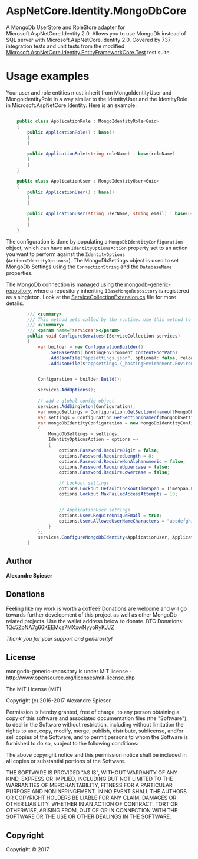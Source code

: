 # AspNetCore.Identity.MongoDbCore
A MongoDb UserStore and RoleStore adapter for Microsoft.AspNetCore.Identity 2.0.
Allows you to use MongoDb instead of SQL server with Microsoft.AspNetCore.Identity 2.0.
Covered by 737 integration tests and unit tests from the modified [Microsoft.AspNetCore.Identity.EntityFrameworkCore.Test](https://github.com/aspnet/Identity/tree/b865d5878623077eeb715e600d75fa9c24dbb5a1/test/Microsoft.AspNetCore.Identity.EntityFrameworkCore.Test) test suite.

# Usage examples

Your user and role entities must inherit from MongoIdentityUser<Guid> and MongoIdentityRole<TKey> in a way similar to the IdentityUser<TKey> and the IdentityRole<TKey> in Microsoft.AspNetCore.Identity. 
Here is an example:

```csharp

	public class ApplicationRole : MongoIdentityRole<Guid>
	{
		public ApplicationRole() : base()
		{
		}

		public ApplicationRole(string roleName) : base(roleName)
		{
		}
	}

	public class ApplicationUser : MongoIdentityUser<Guid>
	{
		public ApplicationUser() : base()
		{
		}

		public ApplicationUser(string userName, string email) : base(userName, email)
		{
		}
	}
```
The configuration is done by populating a `MongoDbIdentityConfiguration` object, which can have an `IdentityOptionsAction` property set to an action you want to perform against the `IdentityOptions` (`Action<IdentityOptions>`).
The MongoDbSettings object is used to set MongoDb Settings using the `ConnectionString` and the `DatabaseName` properties.

The MongoDb connection is managed using the [mongodb-generic-repository](https://github.com/alexandre-spieser/mongodb-generic-repository), where a repository inheriting `IBaseMongoRepository` is registered as a singleton. Look at the [ServiceCollectionExtension.cs](https://github.com/alexandre-spieser/AspNetCore.Identity.MongoDbCore/blob/master/src/Extensions/ServiceCollectionExtension.cs) file for more details.

```csharp
        /// <summary>
        /// This method gets called by the runtime. Use this method to add services to the container.
        /// </summary>
        /// <param name="services"></param>
        public void ConfigureServices(IServiceCollection services)
        {
            var builder = new ConfigurationBuilder()
                .SetBasePath(_hostingEnvironment.ContentRootPath)
                .AddJsonFile("appsettings.json", optional: false, reloadOnChange: true)
                .AddJsonFile($"appsettings.{_hostingEnvironment.EnvironmentName}.json", optional: true);


            Configuration = builder.Build();

            services.AddOptions();
			
            // add a global config object
            services.AddSingleton(Configuration);
            var mongoSettings = Configuration.GetSection(nameof(MongoDbSettings));
            var settings = Configuration.GetSection(nameof(MongoDbSettings)).Get<MongoDbSettings>();
            var mongoDbIdentityConfiguration = new MongoDbIdentityConfiguration
            {
                MongoDbSettings = settings,
                IdentityOptionsAction = options =>
                {
                    options.Password.RequireDigit = false;
                    options.Password.RequiredLength = 8;
                    options.Password.RequireNonAlphanumeric = false;
                    options.Password.RequireUppercase = false;
                    options.Password.RequireLowercase = false;

                    // Lockout settings
                    options.Lockout.DefaultLockoutTimeSpan = TimeSpan.FromMinutes(30);
                    options.Lockout.MaxFailedAccessAttempts = 10;


                    // ApplicationUser settings
                    options.User.RequireUniqueEmail = true;
                    options.User.AllowedUserNameCharacters = "abcdefghijklmnopqrstuvwxyzABCDEFGHIJKLMNOPQRSTUVWXYZ0123456789@.-_";
                }
            };
            services.ConfigureMongoDbIdentity<ApplicationUser, ApplicationRole, Guid>(mongoDbIdentityConfiguration);
        }
```

## Author
**Alexandre Spieser**

## Donations
Feeling like my work is worth a coffee? 
Donations are welcome and will go towards further development of this project as well as other MongoDb related projects. Use the wallet address below to donate.
BTC Donations: 1Qc5ZpNA7g66KEEMcz7MXxwNyyoRyKJJZ

*Thank you for your support and generosity!*

## License
mongodb-generic-repository is under MIT license - http://www.opensource.org/licenses/mit-license.php

The MIT License (MIT)

Copyright (c) 2016-2017 Alexandre Spieser

Permission is hereby granted, free of charge, to any person obtaining a copy
of this software and associated documentation files (the "Software"), to deal
in the Software without restriction, including without limitation the rights
to use, copy, modify, merge, publish, distribute, sublicense, and/or sell
copies of the Software, and to permit persons to whom the Software is
furnished to do so, subject to the following conditions:

The above copyright notice and this permission notice shall be included in
all copies or substantial portions of the Software.

THE SOFTWARE IS PROVIDED "AS IS", WITHOUT WARRANTY OF ANY KIND, EXPRESS OR
IMPLIED, INCLUDING BUT NOT LIMITED TO THE WARRANTIES OF MERCHANTABILITY,
FITNESS FOR A PARTICULAR PURPOSE AND NONINFRINGEMENT. IN NO EVENT SHALL THE
AUTHORS OR COPYRIGHT HOLDERS BE LIABLE FOR ANY CLAIM, DAMAGES OR OTHER
LIABILITY, WHETHER IN AN ACTION OF CONTRACT, TORT OR OTHERWISE, ARISING FROM,
OUT OF OR IN CONNECTION WITH THE SOFTWARE OR THE USE OR OTHER DEALINGS IN
THE SOFTWARE.

## Copyright
Copyright © 2017
